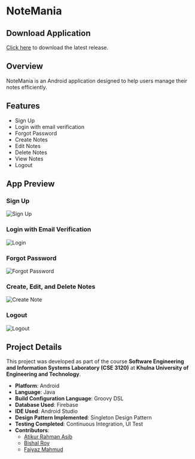 # NoteMania

## Download Application
[Click here](https://github.com/faiyaz103/NoteMania/releases/download/v0.0.2-alpha/NoteMania.v0.0.2-alpha.apk) to download the latest release.

## Overview
NoteMania is an Android application designed to help users manage their notes efficiently.

## Features
- Sign Up
- Login with email verification
- Forgot Password
- Create Notes
- Edit Notes
- Delete Notes
- View Notes
- Logout

## App Preview
### Sign Up
![Sign Up](assets/signup.jpg)

### Login with Email Verification
![Login](assets/login.jpg)

### Forgot Password
![Forgot Password](assets/forgotpass.jpg)

### Create, Edit, and Delete Notes
![Create Note](assets/apphome.jpg)

### Logout
![Logout](assets/logout.jpg)

## Project Details
This project was developed as part of the course **Software Engineering and Information Systems Laboratory (CSE 3120)** at **Khulna University of Engineering and Technology**.

- **Platform**: Android
- **Language**: Java
- **Build Configuration Language**: Groovy DSL
- **Database Used**: Firebase
- **IDE Used**: Android Studio
- **Design Pattern Implemented**: Singleton Design Pattern
- **Testing Completed**: Continuous Integration, UI Test
- **Contributors**:
  - [Atikur Rahman Asib](https://github.com/Asib-104) 
  - [Bishal Roy](https://github.com/IronDigger098)
  - [Faiyaz Mahmud](https://github.com/faiyaz103)
